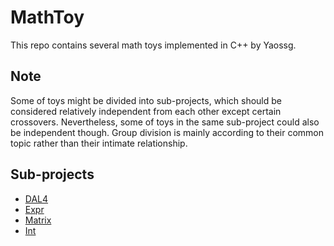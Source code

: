 # MathToy

This repo contains several math toys implemented in C++ by Yaossg.

## Note

Some of toys might be divided into sub-projects, which should be considered relatively independent from each other except certain crossovers. Nevertheless, some of toys in the same sub-project could also be independent though. Group division is mainly according to their common topic rather than their intimate relationship.

## Sub-projects

- [DAL4](DAL4) 
- [Expr](Expr) 
- [Matrix](Matrix)
- [Int](Int)

